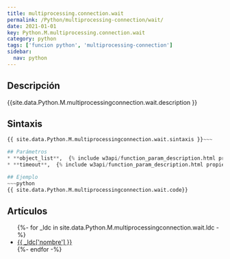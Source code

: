 ```yaml
---
title: multiprocessing.connection.wait
permalink: /Python/multiprocessing-connection/wait/
date: 2021-01-01
key: Python.M.multiprocessing.connection.wait
category: python
tags: ['funcion python', 'multiprocessing-connection']
sidebar: 
  nav: python
---
```


## Descripción
{{site.data.Python.M.multiprocessingconnection.wait.description }}

## Sintaxis
~~~python
{{ site.data.Python.M.multiprocessingconnection.wait.sintaxis }}~~~

## Parámetros
* **object_list**,  {% include w3api/function_param_description.html propiedad=site.data.Python.M.multiprocessing.connection.wait valor="object_list" %}
* **timeout**,  {% include w3api/function_param_description.html propiedad=site.data.Python.M.multiprocessing.connection.wait valor="timeout" %}

## Ejemplo
~~~python
{{ site.data.Python.M.multiprocessingconnection.wait.code}}
~~~

## Artículos
<ul>
{%- for _ldc in site.data.Python.M.multiprocessingconnection.wait.ldc -%}
   <li>
       <a href="{{_ldc['url'] }}">{{ _ldc['nombre'] }}</a>
   </li>
{%- endfor -%}
</ul>
